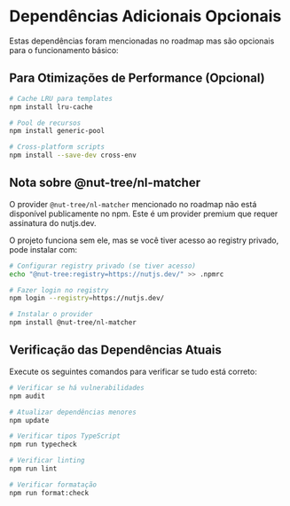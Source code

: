 # Dependências Adicionais Opcionais

Estas dependências foram mencionadas no roadmap mas são opcionais para o funcionamento básico:

## Para Otimizações de Performance (Opcional)

```bash
# Cache LRU para templates
npm install lru-cache

# Pool de recursos
npm install generic-pool

# Cross-platform scripts
npm install --save-dev cross-env
```

## Nota sobre @nut-tree/nl-matcher

O provider `@nut-tree/nl-matcher` mencionado no roadmap não está disponível publicamente no npm. Este é um provider premium que requer assinatura do nutjs.dev.

O projeto funciona sem ele, mas se você tiver acesso ao registry privado, pode instalar com:

```bash
# Configurar registry privado (se tiver acesso)
echo "@nut-tree:registry=https://nutjs.dev/" >> .npmrc

# Fazer login no registry
npm login --registry=https://nutjs.dev/

# Instalar o provider
npm install @nut-tree/nl-matcher
```

## Verificação das Dependências Atuais

Execute os seguintes comandos para verificar se tudo está correto:

```bash
# Verificar se há vulnerabilidades
npm audit

# Atualizar dependências menores
npm update

# Verificar tipos TypeScript
npm run typecheck

# Verificar linting
npm run lint

# Verificar formatação
npm run format:check
```